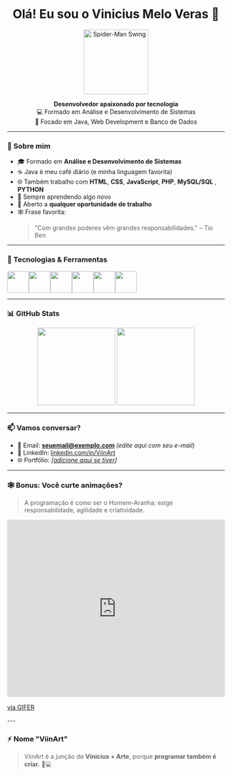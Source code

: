 <h1 align="center">Olá! Eu sou o Vinicius Melo Veras 👋</h1>

<p align="center">
  <img src="https://media.giphy.com/media/26BRuo6sLetdllPAQ/giphy.gif" width="150" alt="Spider-Man Swing"/>
</p>

<p align="center">
  <strong>Desenvolvedor apaixonado por tecnologia</strong><br/>
  💻 Formado em Análise e Desenvolvimento de Sistemas <br/>
  🚀 Focado em Java, Web Development e Banco de Dados
</p>

---

### 🧠 Sobre mim

- 🎓 Formado em **Análise e Desenvolvimento de Sistemas**
- ☕ Java é meu café diário (e minha linguagem favorita)
- 🌐 Também trabalho com **HTML**, **CSS**, **JavaScript**, **PHP**, **MySQL/SQL** , **PYTHON**
- 👀 Sempre aprendendo algo novo
- 💼 Aberto a **qualquer oportunidade de trabalho**
- 🕸️ Frase favorita:
  > "Com grandes poderes vêm grandes responsabilidades." – Tio Ben

---

### 🚀 Tecnologias & Ferramentas

<div style="display: flex; flex-wrap: wrap;">
  <img src="https://cdn.jsdelivr.net/gh/devicons/devicon/icons/java/java-original.svg" width="50px" />
  <img src="https://cdn.jsdelivr.net/gh/devicons/devicon/icons/html5/html5-original.svg" width="50px" />
  <img src="https://cdn.jsdelivr.net/gh/devicons/devicon/icons/css3/css3-original.svg" width="50px" />
  <img src="https://cdn.jsdelivr.net/gh/devicons/devicon/icons/javascript/javascript-original.svg" width="50px" />
  <img src="https://cdn.jsdelivr.net/gh/devicons/devicon/icons/php/php-original.svg" width="50px" />
  <img src="https://cdn.jsdelivr.net/gh/devicons/devicon/icons/mysql/mysql-original.svg" width="50px" />
</div>

---

### 📊 GitHub Stats

<p align="center">
  <img src="https://github-readme-stats.vercel.app/api?username=ViinArt&show_icons=true&theme=tokyonight" height="180"/>
  <img src="https://github-readme-stats.vercel.app/api/top-langs/?username=ViinArt&layout=compact&theme=tokyonight" height="180"/>
</p>

---

### 📫 Vamos conversar?

- 💌 Email: **seuemail@exemplo.com** *(edite aqui com seu e-mail)*
- 💼 LinkedIn: [linkedin.com/in/ViinArt]([https://linkedin.com/in/ViinArt](https://www.linkedin.com/in/vinicius-melo-456531287/))
- 🌐 Portfólio: *[[adicione aqui se tiver](https://github.com/viinart/ViinArt)]*

---

### 🕸️ Bonus: Você curte animações?

> A programação é como ser o Homem-Aranha: exige responsabilidade, agilidade e criatividade.

<div style="padding-top:81.633%;position:relative;"><iframe src="https://gifer.com/embed/OHAj" width="100%" height="100%" style='position:absolute;top:0;left:0;' frameBorder="0" allowFullScreen></iframe></div><p><a href="https://gifer.com">via GIFER</a></p>
---

### ⚡ Nome "ViinArt"

> ViinArt é a junção de **Vinicius + Arte**, porque **programar também é criar.** 🎨💻
